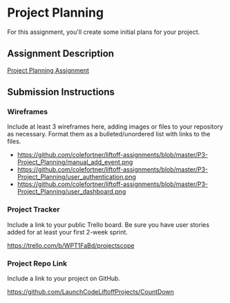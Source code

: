 # Project Planning
For this assignment, you'll create some initial plans for your project.

## Assignment Description
[Project Planning Assignment](https://education.launchcode.org/liftoff/modules/assignments/project-planning)

## Submission Instructions

### Wireframes

Include at least 3 wireframes here, adding images or files to your repository as necessary. Format them as a bulleted/unordered list with links to the files.

* https://github.com/colefortner/liftoff-assignments/blob/master/P3-Project_Planning/manual_add_event.png
* https://github.com/colefortner/liftoff-assignments/blob/master/P3-Project_Planning/user_authentication.png
* https://github.com/colefortner/liftoff-assignments/blob/master/P3-Project_Planning/user_dashboard.png


### Project Tracker

Include a link to your public Trello board. Be sure you have user stories added for at least your first 2-week sprint.

https://trello.com/b/WPT1FaBd/projectscope

### Project Repo Link

Include a link to your project on GitHub.

https://github.com/LaunchCodeLiftoffProjects/CountDown
